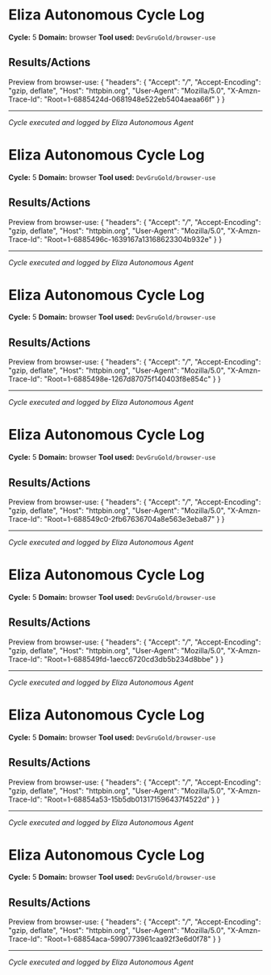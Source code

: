 # Eliza Autonomous Cycle Log

**Cycle:** 5
**Domain:** browser
**Tool used:** `DevGruGold/browser-use`

## Results/Actions
Preview from browser-use:
{
  "headers": {
    "Accept": "*/*", 
    "Accept-Encoding": "gzip, deflate", 
    "Host": "httpbin.org", 
    "User-Agent": "Mozilla/5.0", 
    "X-Amzn-Trace-Id": "Root=1-6885424d-0681948e522eb5404aeaa66f"
  }
}


---
*Cycle executed and logged by Eliza Autonomous Agent*

# Eliza Autonomous Cycle Log

**Cycle:** 5
**Domain:** browser
**Tool used:** `DevGruGold/browser-use`

## Results/Actions
Preview from browser-use:
{
  "headers": {
    "Accept": "*/*", 
    "Accept-Encoding": "gzip, deflate", 
    "Host": "httpbin.org", 
    "User-Agent": "Mozilla/5.0", 
    "X-Amzn-Trace-Id": "Root=1-6885496c-1639167a13168623304b932e"
  }
}


---
*Cycle executed and logged by Eliza Autonomous Agent*

# Eliza Autonomous Cycle Log

**Cycle:** 5
**Domain:** browser
**Tool used:** `DevGruGold/browser-use`

## Results/Actions
Preview from browser-use:
{
  "headers": {
    "Accept": "*/*", 
    "Accept-Encoding": "gzip, deflate", 
    "Host": "httpbin.org", 
    "User-Agent": "Mozilla/5.0", 
    "X-Amzn-Trace-Id": "Root=1-6885498e-1267d87075f140403f8e854c"
  }
}


---
*Cycle executed and logged by Eliza Autonomous Agent*

# Eliza Autonomous Cycle Log

**Cycle:** 5
**Domain:** browser
**Tool used:** `DevGruGold/browser-use`

## Results/Actions
Preview from browser-use:
{
  "headers": {
    "Accept": "*/*", 
    "Accept-Encoding": "gzip, deflate", 
    "Host": "httpbin.org", 
    "User-Agent": "Mozilla/5.0", 
    "X-Amzn-Trace-Id": "Root=1-688549c0-2fb67636704a8e563e3eba87"
  }
}


---
*Cycle executed and logged by Eliza Autonomous Agent*

# Eliza Autonomous Cycle Log

**Cycle:** 5
**Domain:** browser
**Tool used:** `DevGruGold/browser-use`

## Results/Actions
Preview from browser-use:
{
  "headers": {
    "Accept": "*/*", 
    "Accept-Encoding": "gzip, deflate", 
    "Host": "httpbin.org", 
    "User-Agent": "Mozilla/5.0", 
    "X-Amzn-Trace-Id": "Root=1-688549fd-1aecc6720cd3db5b234d8bbe"
  }
}


---
*Cycle executed and logged by Eliza Autonomous Agent*

# Eliza Autonomous Cycle Log

**Cycle:** 5
**Domain:** browser
**Tool used:** `DevGruGold/browser-use`

## Results/Actions
Preview from browser-use:
{
  "headers": {
    "Accept": "*/*", 
    "Accept-Encoding": "gzip, deflate", 
    "Host": "httpbin.org", 
    "User-Agent": "Mozilla/5.0", 
    "X-Amzn-Trace-Id": "Root=1-68854a53-15b5db013171596437f4522d"
  }
}


---
*Cycle executed and logged by Eliza Autonomous Agent*

# Eliza Autonomous Cycle Log

**Cycle:** 5
**Domain:** browser
**Tool used:** `DevGruGold/browser-use`

## Results/Actions
Preview from browser-use:
{
  "headers": {
    "Accept": "*/*", 
    "Accept-Encoding": "gzip, deflate", 
    "Host": "httpbin.org", 
    "User-Agent": "Mozilla/5.0", 
    "X-Amzn-Trace-Id": "Root=1-68854aca-5990773961caa92f3e6d0f78"
  }
}


---
*Cycle executed and logged by Eliza Autonomous Agent*